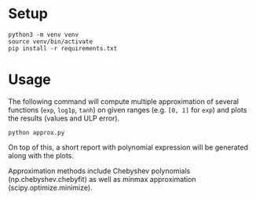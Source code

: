 # Setup

```
python3 -m venv venv
source venv/bin/activate
pip install -r requirements.txt
```

# Usage

The following command will compute multiple approximation of several functions (`exp`, `log1p`, `tanh`) on given ranges (e.g. `[0, 1]` for `exp`) and plots the results (values and ULP error).

```
python approx.py
```

On top of this, a short report with polynomial expression will be generated along with the plots. 

Approximation methods include Chebyshev polynomials (np.chebyshev.chebyfit) as well as minmax approximation (scipy.optimize.minimize).